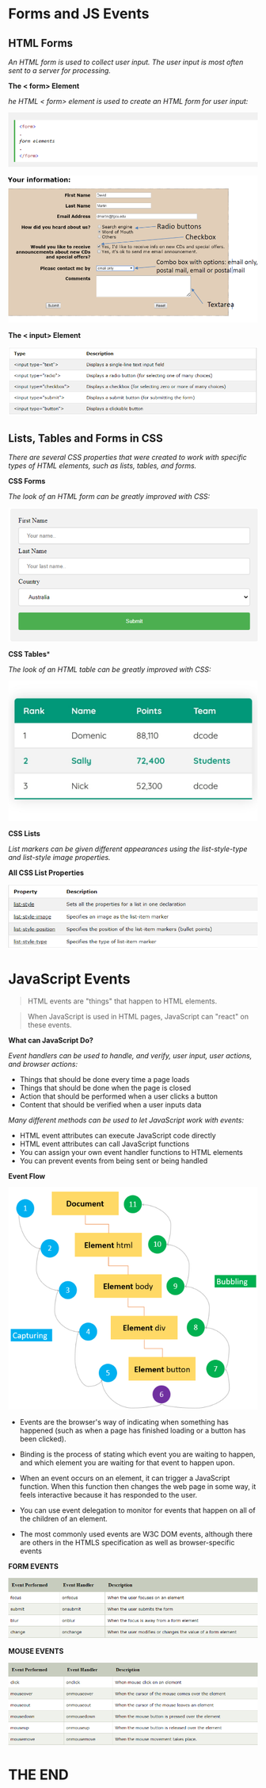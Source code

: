 # Forms and JS Events

## HTML Forms

*An HTML form is used to collect user input. The user input is most often sent to a server for processing.*

**The < form> Element**

*he HTML < form> element is used to create an HTML form for user input:*

![forms](images/forms.png)

![form](images/formwork.png)


**The < input> Element**


![elments](images/formelement.png)



## Lists, Tables and Forms in CSS


*There are several CSS properties that
were created to work with specific types
of HTML elements, such as lists, tables,
and forms.*

**CSS Forms**

*The look of an HTML form can be greatly improved with CSS:*

![cssForms](images/cssforms.png)

**CSS Tables***

*The look of an HTML table can be greatly improved with CSS:*

![tablesCss](images/tablescss.jpg)

**CSS Lists**

*List markers can be given different appearances using the list-style-type and list-style image properties.*

**All CSS List Properties**

![listProp](images/listproperty.png)


# JavaScript Events

> HTML events are "things" that happen to HTML elements.

> When JavaScript is used in HTML pages, JavaScript can "react" on these events.

**What can JavaScript Do?**

*Event handlers can be used to handle, and verify, user input, user actions, and browser actions:*

+ Things that should be done every time a page loads
+ Things that should be done when the page is closed
+ Action that should be performed when a user clicks a button
+ Content that should be verified when a user inputs data

*Many different methods can be used to let JavaScript work with events:*

+ HTML event attributes can execute JavaScript code directly
+ HTML event attributes can call JavaScript functions
+ You can assign your own event handler functions to HTML elements
+ You can prevent events from being sent or being handled

**Event Flow**

![eventFlow](images/eventflow.png)

- Events are the browser's way of indicating when something has happened (such as when a page has finished loading or a button has been clicked).

- Binding is the process of stating which event you are waiting to happen, and which element you are waiting for that event to happen upon.

- When an event occurs on an element, it can trigger a JavaScript function. When this function then changes the web page in some way, it feels interactive because it has responded to the user.

- You can use event delegation to monitor for events that happen on all of the children of an element.

- The most commonly used events are W3C DOM events, although there are others in the HTMLS specification as well as browser-specific events


**FORM EVENTS**

![FORMEVENT](images/formevent.png)


**MOUSE EVENTS**

![mouseevent](images/mouseevent.png)


# THE END
